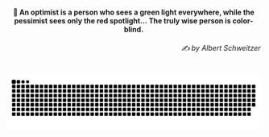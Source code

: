 <h4 align="center">
  💭 An optimist is a person who sees a green light everywhere, while the pessimist sees only the red spotlight... The truly wise person is color-blind.
  <h6 align="right">
    <i>
      ✍️ by Albert Schweitzer
    </i>
  </h6>
</h4>

#

<picture>
  <source media="(prefers-color-scheme: dark)" srcset="https://raw.githubusercontent.com/sakshiagrwal/sakshiagrwal/output/github-snake-dark.svg">
  <source media="(prefers-color-scheme: light)" srcset="https://raw.githubusercontent.com/sakshiagrwal/sakshiagrwal/output/github-snake.svg">
  <img alt="snk" src="https://raw.githubusercontent.com/sakshiagrwal/sakshiagrwal/output/github-snake.svg">
</picture>
